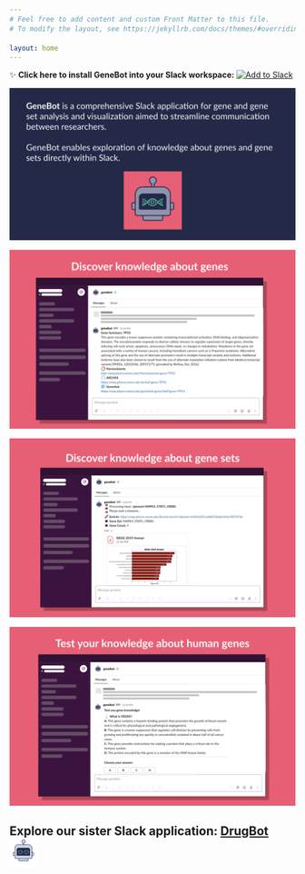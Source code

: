 ```yaml
---
# Feel free to add content and custom Front Matter to this file.
# To modify the layout, see https://jekyllrb.com/docs/themes/#overriding-theme-defaults

layout: home
---
```


✨ **Click here to install GeneBot into your Slack workspace:** 
<a href="https://slack.com/oauth/v2/authorize?client_id=2790340889.1172680679969&scope=app_mentions:read,channels:history,chat:write,chat:write.public,commands,files:read,files:write,groups:history,im:history,mpim:history,users:read&user_scope="><img alt="Add to Slack" height="40" width="139" src="https://platform.slack-edge.com/img/add_to_slack.png" srcSet="https://platform.slack-edge.com/img/add_to_slack.png 1x, https://platform.slack-edge.com/img/add_to_slack@2x.png 2x" /></a> 

![image](/assets/images/homepage_v2.png)

![image](/assets/images/homepage_1.png)

![image](/assets/images/homepage2_v2.png)

![image](/assets/images/homepage3_v2.png)

## Explore our sister Slack application: [DrugBot](https://maayanlab.github.io/DrugBot/) ![image](/assets/images/drugbot_icon.png)